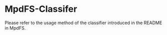 # MpdFS-Classifer
Please refer to the usage method of the classifier introduced in the README in MpdFS.
